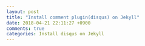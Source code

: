 ```yaml
---
layout: post
title: "Install comment plugin(disqus) on Jekyll"
date: 2018-04-21 22:11:27 +0900
comments: true
categories: Install disqus on Jekyll
---
```

